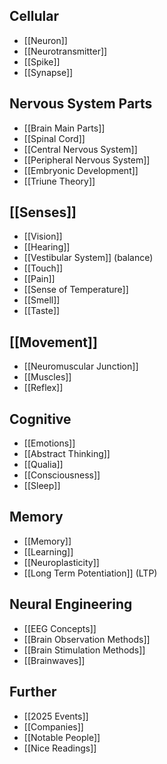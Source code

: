 ## Cellular
- [[Neuron]]
- [[Neurotransmitter]]
- [[Spike]]
- [[Synapse]]

## Nervous System Parts
- [[Brain Main Parts]]
- [[Spinal Cord]]
- [[Central Nervous System]]
- [[Peripheral Nervous System]]
- [[Embryonic Development]]
- [[Triune Theory]]

## [[Senses]]
- [[Vision]]
- [[Hearing]]
- [[Vestibular System]] (balance)
- [[Touch]]
- [[Pain]]
- [[Sense of Temperature]]
- [[Smell]]
- [[Taste]]

## [[Movement]]
- [[Neuromuscular Junction]]
- [[Muscles]]
- [[Reflex]]

## Cognitive
- [[Emotions]]
- [[Abstract Thinking]]
- [[Qualia]]
- [[Consciousness]]
- [[Sleep]]

## Memory
- [[Memory]]
- [[Learning]]
- [[Neuroplasticity]]
- [[Long Term Potentiation]] (LTP)

## Neural Engineering
- [[EEG Concepts]]
- [[Brain Observation Methods]]
- [[Brain Stimulation Methods]]
- [[Brainwaves]]

## Further
- [[2025 Events]]
- [[Companies]]
- [[Notable People]]
- [[Nice Readings]]
